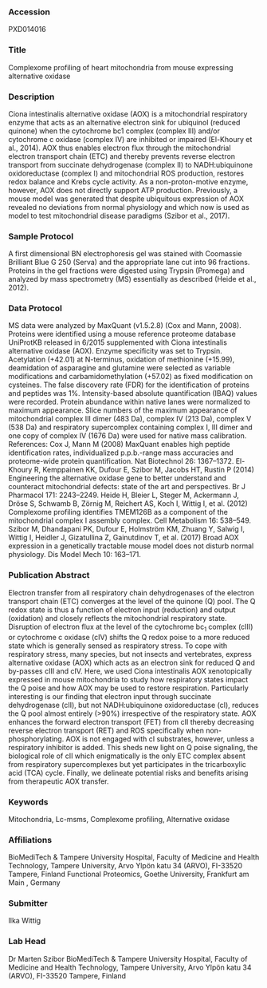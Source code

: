 ### Accession
PXD014016

### Title
Complexome profiling of heart mitochondria from mouse expressing alternative oxidase

### Description
Ciona intestinalis alternative oxidase (AOX) is a mitochondrial respiratory enzyme that acts as an alternative electron sink for ubiquinol (reduced quinone) when the cytochrome bc1 complex (complex III) and/or cytochrome c oxidase (complex IV) are inhibited or impaired (El-Khoury et al., 2014). AOX thus enables electron flux through the mitochondrial electron transport chain (ETC) and thereby prevents reverse electron transport from succinate dehydrogenase (complex II) to NADH:ubiquinone oxidoreductase (complex I) and mitochondrial ROS production, restores redox balance and Krebs cycle activity. As a non-proton-motive enzyme, however, AOX does not directly support ATP production. Previously, a mouse model was generated that despite ubiquitous expression of AOX revealed no deviations from normal physiology and which now is used as model to test mitochondrial disease paradigms (Szibor et al., 2017).

### Sample Protocol
A first dimensional BN electrophoresis gel was stained with Coomassie Brilliant Blue G 250 (Serva) and the appropriate lane cut into 96 fractions. Proteins in the gel fractions were digested using Trypsin (Promega) and analyzed by mass spectrometry (MS) essentially as described (Heide et al., 2012).

### Data Protocol
MS data were analyzed by MaxQuant (v1.5.2.8) (Cox and Mann, 2008). Proteins were identified using a mouse reference proteome database UniProtKB released in 6/2015 supplemented with Ciona intestinalis alternative oxidase (AOX). Enzyme specificity was set to Trypsin. Acetylation (+42.01) at N-terminus, oxidation of methionine (+15.99), deamidation of asparagine and glutamine were selected as variable modifications and carbamidomethylation (+57.02) as fixed modification on cysteines. The false discovery rate (FDR) for the identification of proteins and peptides was 1%. Intensity-based absolute quantification (IBAQ) values were recorded. Protein abundance within native lanes were normalized to maximum appearance. Slice numbers of the maximum appearance of mitochondrial complex III dimer (483 Da), complex IV (213 Da), complex V (538 Da) and respiratory supercomplex containing complex I, III dimer and one copy of complex IV (1676 Da) were used for native mass calibration.  References: Cox J, Mann M (2008) MaxQuant enables high peptide identification rates, individualized p.p.b.-range mass accuracies and proteome-wide protein quantification. Nat Biotechnol 26: 1367–1372. El-Khoury R, Kemppainen KK, Dufour E, Szibor M, Jacobs HT, Rustin P (2014) Engineering the alternative oxidase gene to better understand and counteract mitochondrial defects: state of the art and perspectives. Br J Pharmacol 171: 2243–2249. Heide H, Bleier L, Steger M, Ackermann J, Dröse S, Schwamb B, Zörnig M, Reichert AS, Koch I, Wittig I, et al. (2012) Complexome profiling identifies TMEM126B as a component of the mitochondrial complex I assembly complex. Cell Metabolism 16: 538–549. Szibor M, Dhandapani PK, Dufour E, Holmström KM, Zhuang Y, Salwig I, Wittig I, Heidler J, Gizatullina Z, Gainutdinov T, et al. (2017) Broad AOX expression in a genetically tractable mouse model does not disturb normal physiology. Dis Model Mech 10: 163–171.

### Publication Abstract
Electron transfer from all respiratory chain dehydrogenases of the electron transport chain (ETC) converges at the level of the quinone (Q) pool. The Q redox state is thus a function of electron input (reduction) and output (oxidation) and closely reflects the mitochondrial respiratory state. Disruption of electron flux at the level of the cytochrome bc<sub>1</sub> complex (cIII) or cytochrome c oxidase (cIV) shifts the Q redox poise to a more reduced state which is generally sensed as respiratory stress. To cope with respiratory stress, many species, but not insects and vertebrates, express alternative oxidase (AOX) which acts as an electron sink for reduced Q and by-passes cIII and cIV. Here, we used Ciona intestinalis AOX xenotopically expressed in mouse mitochondria to study how respiratory states impact the Q poise and how AOX may be used to restore respiration. Particularly interesting is our finding that electron input through succinate dehydrogenase (cII), but not NADH:ubiquinone oxidoreductase (cI), reduces the Q pool almost entirely (&gt;90%) irrespective of the respiratory state. AOX enhances the forward electron transport (FET) from cII thereby decreasing reverse electron transport (RET) and ROS specifically when non-phosphorylating. AOX is not engaged with cI substrates, however, unless a respiratory inhibitor is added. This sheds new light on Q poise signaling, the biological role of cII which enigmatically is the only ETC complex absent from respiratory supercomplexes but yet participates in the tricarboxylic acid (TCA) cycle. Finally, we delineate potential risks and benefits arising from therapeutic AOX transfer.

### Keywords
Mitochondria, Lc-msms, Complexome profiling, Alternative oxidase

### Affiliations
BioMediTech & Tampere University Hospital, Faculty of Medicine and Health Technology, Tampere University, Arvo Ylpön katu 34 (ARVO), FI-33520 Tampere, Finland
Functional Proteomics, Goethe University, Frankfurt am Main , Germany

### Submitter
Ilka Wittig

### Lab Head
Dr Marten Szibor
BioMediTech & Tampere University Hospital, Faculty of Medicine and Health Technology, Tampere University, Arvo Ylpön katu 34 (ARVO), FI-33520 Tampere, Finland


